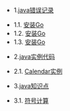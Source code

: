 * 1.[java错误记录](01.0.md)
 - 1.1. [安装Go](01.1.md)
 - 1.2. [安装Go](01.2.md)
 - 1.3. [安装Go](01.3.md)
* 2.[java实例代码](02.0.md)
 - 2.1. [Calendar实例](02.1.md)
* 3.[java知识点](03.0.md)
 - 3.1. [符号计算](03.1.md)